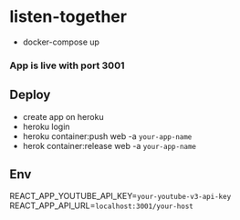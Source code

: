 # listen-together

- docker-compose up

### App is live with port 3001

## Deploy

- create app on heroku
- heroku login
- heroku container:push web -a `your-app-name`
- herok container:release web -a `your-app-name`

## Env

REACT_APP_YOUTUBE_API_KEY=`your-youtube-v3-api-key`
REACT_APP_API_URL=`localhost:3001/your-host`
